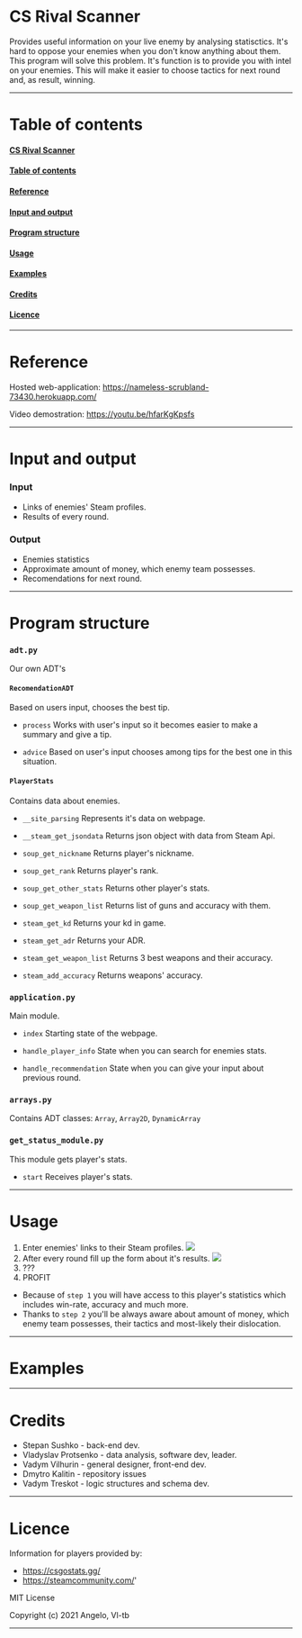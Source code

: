 # CS Rival Scanner
Provides useful information on your live enemy by analysing statisctics. It's hard to oppose your enemies when you don't know anything about them. This program will solve this problem. It's function is to provide you with intel on your enemies. This will make it easier to choose tactics for next round and, as result, winning.

***

# Table of contents
#### [CS Rival Scanner](#cs-rival-scanner)

#### [Table of contents](#table-of-contents)

#### [Reference](#reference)

#### [Input and output](#input-and-output)

#### [Program structure](#program-structure)

#### [Usage](#usage)

#### [Examples](#examples)

#### [Credits](#credits)

#### [Licence](#licence)

***

# Reference
Hosted web-application: https://nameless-scrubland-73430.herokuapp.com/

Video demostration: https://youtu.be/hfarKgKpsfs

***

# Input and output
### Input
* Links of enemies' Steam profiles.
* Results of every round.
### Output
* Enemies statistics
* Approximate amount of money, which enemy team possesses.
* Recomendations for next round.

***

# Program structure
### `adt.py`
Our own ADT's
#### `RecomendationADT`
Based on users input, chooses the best tip.

* `process`
Works with user's input so it becomes easier to make a summary and give a tip.

* `advice`
Based on user's input chooses among tips for the best one in this situation.

#### `PlayerStats`
Contains data about enemies.
* `__site_parsing`
Represents it's data on webpage.

* `__steam_get_jsondata`
Returns json object with data from Steam Api.

* `soup_get_nickname`
Returns player's nickname.

* `soup_get_rank`
Returns player's rank.

* `soup_get_other_stats`
Returns other player's stats.

* `soup_get_weapon_list`
Returns list of guns and accuracy with them.

* `steam_get_kd`
Returns your kd in game.

* `steam_get_adr`
Returns your ADR.

* `steam_get_weapon_list`
Returns 3 best weapons and their accuracy.

* `steam_add_accuracy`
Returns weapons' accuracy.

### `application.py`
Main module.

* `index`
Starting state of the webpage.

* `handle_player_info`
State when you can search for enemies stats.

* `handle_recommendation`
State when you can give your input about previous round.

### `arrays.py`
Contains ADT classes: `Array`, `Array2D`, `DynamicArray`

### `get_status_module.py`
This module gets player's stats.

* `start`
Receives player's stats.

***

# Usage
1. Enter enemies' links to their Steam profiles.
![](https://github.com/just1ce415/CS_rival_scanner/blob/main/images/site_1.jpg)
2. After every round fill up the form about it's results.
![](https://github.com/just1ce415/CS_rival_scanner/blob/main/images/site_4.jpg)
3. ???
4. PROFIT

* Because of `step 1` you will have access to this player's statistics which includes win-rate, accuracy and much more.
* Thanks to `step 2` you'll be always aware about amount of money, which enemy team possesses, their tactics and most-likely their dislocation.

***

# Examples

***

# Credits
* Stepan Sushko - back-end dev.
* Vladyslav Protsenko - data analysis, software dev, leader.
* Vadym Vilhurin - general designer, front-end dev.
* Dmytro Kalitin - repository issues
* Vadym Treskot - logic structures and schema dev.

***

# Licence
Information for players provided by:
* https://csgostats.gg/
* https://steamcommunity.com/'


MIT License

Copyright (c) 2021 Angelo, Vl-tb

***
